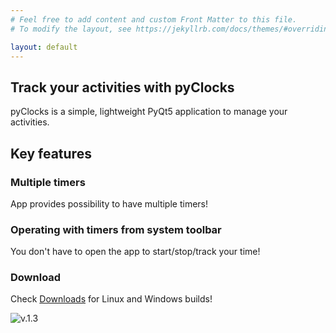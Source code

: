 ```yaml
---
# Feel free to add content and custom Front Matter to this file.
# To modify the layout, see https://jekyllrb.com/docs/themes/#overriding-theme-defaults

layout: default 
---
```

## Track your activities with pyClocks
pyClocks is a simple, lightweight PyQt5 application to manage your activities.


## Key features
### Multiple timers
App provides possibility to have multiple timers!

### Operating with timers from system toolbar
You don't have to open the app to start/stop/track your time!

### Download
Check [Downloads][downloads] for Linux and Windows builds!

<img src="/pyClocks/assets/v1_3_demo.png" alt="v.1.3">


[downloads]: /pyClocks/downloads

